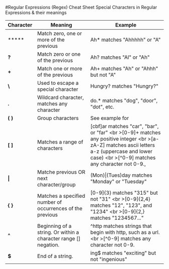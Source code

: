 #Regular Expressions (Regex) Cheat Sheet
Special Characters in Regular Expressions & their meanings

Character | Meaning | Example 
--- | --- | ---
***** | Match zero, one or more of the previous | Ah* matches "Ahhhhh" or "A"
**?**	| Match zero or one of the previous	| Ah? matches "Al" or "Ah"
**+**| Match one or more of the previous	| Ah+ matches "Ah" or "Ahhh" but not "A"
**\\**| Used to escape a special character	| Hungry\? matches "Hungry?"
**.**	| Wildcard character, matches any character	| do.* matches "dog", "door", "dot", etc.
**( )**	| Group characters	| See example for |
**[ ]**	| Matches a range of characters	| [cbf]ar matches "car", "bar", or "far" <br \>[0-9]+ matches any positive integer <br \>[a-zA-Z] matches ascii letters a-z (uppercase and lower case) <br \>[^0-9] matches any character not 0-9.,  
**\|** | Matche previous OR next character/group	| (Mon)\|(Tues)day matches "Monday" or "Tuesday"
**{ }**	| Matches a specified number of occurrences of the previous	| [0-9]{3} matches "315" but not "31" <br \>[0-9]{2,4} matches "12", "123", and "1234" <br \>[0-9]{2,} matches "1234567..."
**^** | Beginning of a string. Or within a character range [] negation. |	^http matches strings that begin with http, such as a url. <br \>[^0-9] matches any character not 0-9.
**$** | End of a string.	| ing$ matches "exciting" but not "ingenious"

